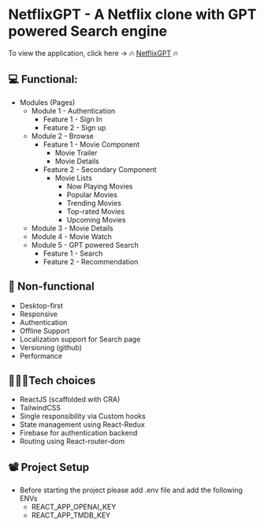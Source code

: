 # NetflixGPT - A Netflix clone with GPT powered Search engine

To view the application, click here → 🔥 [NetflixGPT](https://netflix-gpt17.vercel.app/ "HotFlix") 🔥

## 💻 Functional: 
- Modules (Pages) 
    - Module 1 - Authentication
        - Feature 1 - Sign In
        - Feature 2 - Sign up
    - Module 2 - Browse
        - Feature 1 - Movie Component
            - Movie Trailer
            - Movie Details
        - Feature 2 - Secondary Component
            - Movie Lists
                - Now Playing Movies
                - Popular Movies
                - Trending Movies
                - Top-rated Movies
                - Upcoming Movies
    - Module 3 - Movie Details
    - Module 4 - Movie Watch
    - Module 5 - GPT powered Search
        - Feature 1 - Search
        - Feature 2 - Recommendation

## 🎯 Non-functional
- Desktop-first
- Responsive
- Authentication
- Offline Support
- Localization support for Search page
- Versioning (github)
- Performance 

## 👨🏻‍💻Tech choices
- ReactJS (scaffolded with CRA)
- TailwindCSS
- Single responsibility via Custom hooks
- State management using React-Redux
- Firebase for authentication backend
- Routing using React-router-dom


## 📽️ Project Setup
- Before starting the project please add .env file and add the following ENVs
    - REACT_APP_OPENAI_KEY
    - REACT_APP_TMDB_KEY